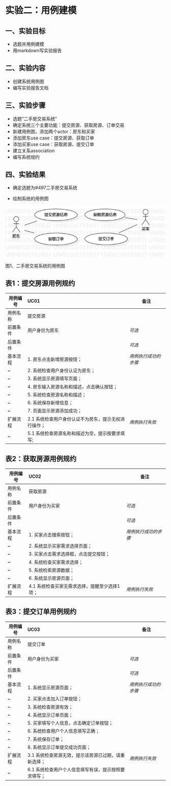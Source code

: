 # 实验二：用例建模

## 一、实验目标

- 选题并用例建模
- 用markdown写实验报告

## 二、实验内容

- 创建系统用例图
- 编写实验报告文档

## 三、实验步骤

- 选题“二手房交易系统”
- 确定系统三个主要功能：提交房源、获取房源、订单交易
- 新建用例图，添加两个actor：房东和买家
- 添加房东use case：提交房源、获取订单
- 添加买家use case：获取房源、提交订单
- 建立关系association
- 编写系统规约

## 四、实验结果

- 确定选题为#497二手房交易系统

- 绘制系统的用例图

![用例图](./model2.jpg)

图1、二手房交易系统的用例图



## 表1：提交房源用例规约  

用例编号  | UC01 | 备注  
-|:-|-  
用例名称  |  提交房源 |   
前置条件  |  用户身份为房东   | *可选*   
后置条件  |     | *可选*   
基本流程  | 1. 房东点击新增房源按钮；  |*用例执行成功的步骤* 
~| 2. 系统检查用户身份认证为房东； |
~| 3. 系统显示房源填写页面；  |   
~| 4. 房东输入房源名称和描述，点击确认按钮；  | 
~| 5. 系统检查房源名称和描述； |
~| 6. 系统保存新增信息； |
~| 7. 页面显示房源添加成功；  |    
扩展流程  | 2.1 系统检查用户身份认证不为房东，提示无权进行操作； |*用例执行失败* 
~| 5.1 系统检查房源名称和描述为空，提示按要求填写;  |



## 表2：获取房源用例规约  

用例编号  | UC02 | 备注  
-|:-|-  
用例名称  |  获取房源 |   
前置条件  |  用户身份为买家   | *可选*   
后置条件  |     | *可选*   
基本流程  | 1. 买家点击搜索按钮；  |*用例执行成功的步骤*    
~| 2. 系统显示买家需求选择页面；  |   
~| 3. 买家点击需求选择框，点击提交按钮；  |   
~| 4. 系统检查买家需求选择； |
~| 5. 系统检索房源数据； |
~| 6. 系统显示房源页面；  | 
扩展流程  | 4.1 系统检查买家无需求选择，提醒至少选择1项； |*用例执行失败* 



## 表3：提交订单用例规约  

用例编号  | UC03 | 备注  
-|:-|-  
用例名称  |  提交订单 |   
前置条件  |  用户身份为买家   | *可选*   
后置条件  |     | *可选*   
基本流程  | 1. 系统显示房源页面；  |*用例执行成功的步骤*    
~| 2. 买家点击加入订单按钮；  |   
~| 3. 系统检查房源有效；  |
~| 4. 系统显示订单页面；  |   
~| 5. 买家填写个人信息，点击确定订单按钮；  |
~| 6. 系统检查用户个人信息填写正确； |
~| 7. 系统保存订单； |
~| 8. 系统显示订单提交成功页面；  | 
扩展流程  | 3.1 系统检查房源无效，提示该房源已过期，请重新选择； |*用例执行失败* 
~| 6.1 系统检查用户个人信息填写有误，提示按照要求填写； |


